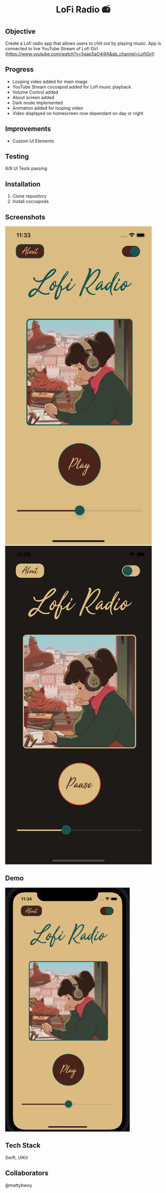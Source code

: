 <h1 align="center">

LoFi Radio 📻

</h1>

## Objective
Create a Lofi radio app that allows users to chill out by playing music. App is connected to live YouTube Stream of Lofi Girl (https://www.youtube.com/watch?v=5qap5aO4i9A&ab_channel=LofiGirl)

## Progress
- Looping video added for main image
- YouTube Stream cocoapod added for Lofi music playback
- Volume Control added
- About screen added
- Dark mode implemented
- Animation added for looping video
- Video displayed on homescreen now dependant on day or night

## Improvements
- Custom UI Elements

## Testing
8/8 UI Tests passing

## Installation

1. Clone repository
2. Install cocoapods

## Screenshots
![LightMode](/Documentation/LofiRadioImage1.png)
![DarkMode](/Documentation/LofiRadioImage2.png)

## Demo
![Demo](/Documentation/LofiRadioDemo.gif)

## Tech Stack
Swift, UIKit

## Collaborators
@mattybwoy
